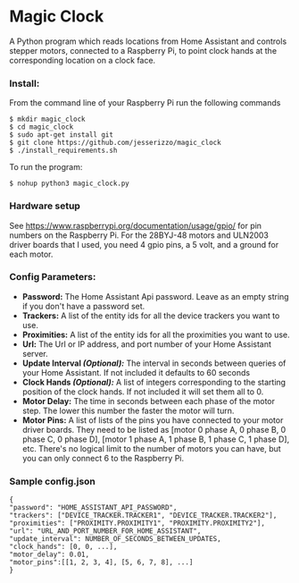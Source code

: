 # Magic Clock

A Python program which reads locations from Home Assistant and controls
stepper motors, connected to a Raspberry Pi, to point clock hands at the
corresponding location on a clock face.

### Install:
From the command line of your Raspberry Pi run the following commands
```
$ mkdir magic_clock
$ cd magic_clock
$ sudo apt-get install git
$ git clone https://github.com/jesserizzo/magic_clock
$ ./install_requirements.sh
```

To run the program:

`$ nohup python3 magic_clock.py`


### Hardware setup

See https://www.raspberrypi.org/documentation/usage/gpio/ for pin numbers
on the Raspberry Pi. For the 28BYJ-48 motors and ULN2003 driver boards
that I used, you need 4 gpio pins, a 5 volt, and a ground for each motor.


### Config Parameters:

* **Password:** The Home Assistant Api password. Leave as an empty string if you don't have a password set.
* **Trackers:** A list of the entity ids for all the device trackers you want to use.
* **Proximities:** A list of the entity ids for all the proximities you want to use.
* **Url:** The Url or IP address, and port number of your Home Assistant server.
* **Update Interval *(Optional):*** The interval in seconds between queries of your Home Assistant. If not included it defaults to 60 seconds
* **Clock Hands *(Optional):*** A list of integers corresponding to the starting position of the clock hands. If not included it will set them all to 0.
* **Motor Delay:** The time in seconds between each phase of the motor step. The lower this number the faster the motor will turn.
* **Motor Pins:** A list of lists of the pins you have connected to your motor driver boards. They need to be listed as
            [motor 0 phase A, 0 phase B, 0 phase C, 0 phase D], [motor 1 phase A, 1 phase B, 1 phase C, 1 phase D], etc.
            There's no logical limit to the number of motors you can have, but you can only connect 6 to the Raspberry Pi.


### Sample config.json
```
{
"password": "HOME_ASSISTANT_API_PASSWORD",
"trackers": ["DEVICE_TRACKER.TRACKER1", "DEVICE_TRACKER.TRACKER2"],
"proximities": ["PROXIMITY.PROXIMITY1", "PROXIMITY.PROXIMITY2"],
"url": "URL_AND_PORT_NUMBER_FOR_HOME_ASSISTANT",
"update_interval": NUMBER_OF_SECONDS_BETWEEN_UPDATES,
"clock_hands": [0, 0, ...],
"motor_delay": 0.01,
"motor_pins":[[1, 2, 3, 4], [5, 6, 7, 8], ...]
}
```
